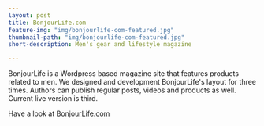 ```yaml
---
layout: post
title: BonjourLife.com
feature-img: "img/bonjourlife-com-featured.jpg"
thumbnail-path: "img/bonjourlife-com-featured.jpg"
short-description: Men's gear and lifestyle magazine

---
```

BonjourLife is a Wordpress based magazine site that features products related to men. We designed and development BonjourLife's layout for three times. Authors can publish regular posts, videos and products as well. Current live version is third. 

Have a look at [BonjourLife.com](http://bonjourlife.com "BonjourLife.com")
